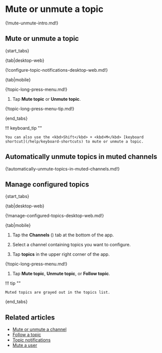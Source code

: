 # Mute or unmute a topic

{!mute-unmute-intro.md!}

## Mute or unmute a topic

{start_tabs}

{tab|desktop-web}

{!configure-topic-notifications-desktop-web.md!}

{tab|mobile}

{!topic-long-press-menu.md!}

1. Tap **Mute topic** or **Unmute topic**.

{!topic-long-press-menu-tip.md!}

{end_tabs}

!!! keyboard_tip ""

    You can also use the <kbd>Shift</kbd> + <kbd>M</kbd> [keyboard
    shortcut](/help/keyboard-shortcuts) to mute or unmute a topic.

## Automatically unmute topics in muted channels

{!automatically-unmute-topics-in-muted-channels.md!}

## Manage configured topics

{start_tabs}

{tab|desktop-web}

{!manage-configured-topics-desktop-web.md!}

{tab|mobile}

1. Tap the **Channels** (<i class="zulip-icon zulip-icon-hash mobile-help"></i>)
   tab at the bottom of the app.

1. Select a channel containing topics you want to configure.

1. Tap **topics** in the upper right corner of the app.

{!topic-long-press-menu.md!}

1. Tap **Mute topic**, **Unmute topic**, or **Follow topic**.

!!! tip ""

    Muted topics are grayed out in the topics list.

{end_tabs}

## Related articles

* [Mute or unmute a channel](/help/mute-a-channel)
* [Follow a topic](/help/follow-a-topic)
* [Topic notifications](/help/topic-notifications)
* [Mute a user](/help/mute-a-user)
